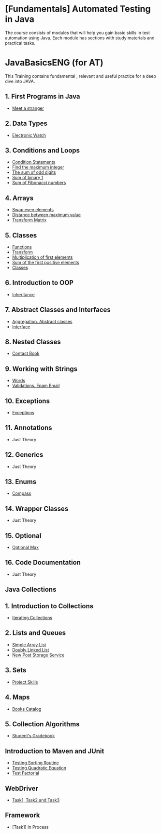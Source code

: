 
# [Fundamentals] Automated Testing in Java

The course consists of modules that will help you gain basic skills in test automation using Java.
Each module has sections with study materials and practical tasks.


# JavaBasicsENG (for AT)

This Training contains fundamental , relevant  and useful practice for a deep dive into JAVA. 

## 1. First Programs in Java
- [Meet a stranger](https://gitlab.com/marthadelaossa/meet-a-stranger)
## 2. Data Types
- [Electronic Watch](https://gitlab.com/marthadelaossa/electronic-watch)
## 3. Conditions and Loops
- [Condition Statements](https://gitlab.com/marthadelaossa/intro-java-task01-master)
- [Find the maximum integer](https://gitlab.com/marthadelaossa/intro-java-task02-master)
- [The sum of odd digits](https://gitlab.com/marthadelaossa/flow-control-task01-master)
- [Sum of binary 1](https://gitlab.com/marthadelaossa/flow-control-task02-master)
- [Sum of Fibonacci numbers](https://gitlab.com/marthadelaossa/flow-control-task03-master)

## 4. Arrays
- [Swap even elements](https://gitlab.com/marthadelaossa/arrays-task01-master)
- [Distance between maximum value](https://gitlab.com/marthadelaossa/arrays-task02-master)
- [Transform Matrix](https://gitlab.com/marthadelaossa/arrays-task03-master)
  
## 5. Classes
- [Functions](function-task01-master)
- [Transform](https://gitlab.com/marthadelaossa/function-task02-master)
- [Multiplication of first elements](https://gitlab.com/marthadelaossa/function-task03-master)
- [Sum of the first positive elements](https://gitlab.com/marthadelaossa/function-task04-master)
- [Classes](https://gitlab.com/marthadelaossa/classes-skeleton)
  
## 6. Introduction to OOP
- [Inheritance](https://gitlab.com/marthadelaossa/inheritance-skeleton)
## 7. Abstract Classes and Interfaces
- [Aggregation. Abstract classes](https://gitlab.com/marthadelaossa/aggregation-skeleton)
- [Interface](https://gitlab.com/marthadelaossa/interfaces-skeleton.git)
## 8. Nested Сlasses
- [Contact Book](https://gitlab.com/marthadelaossa/contact-book.git)
## 9. Working with Strings
- [Words](https://gitlab.com/marthadelaossa/words.git)
- [Validations. Epam Email](https://gitlab.com/marthadelaossa/validations-epam-email.git)
## 10. Exceptions
- [Exceptions](https://gitlab.com/marthadelaossa/exceptions-skeleton.git)
## 11. Annotations
- Just Theory
## 12. Generics
- Just Theory
## 13. Enums
- [Compass](https://gitlab.com/marthadelaossa/compass.git)
## 14. Wrapper Classes
- Just Theory
## 15. Optional
- [Optional Max](https://gitlab.com/marthadelaossa/optional-max.git)
## 16. Code Documentation
- Just Theory

## Java Collections

## 1. Introduction to Collections
- [Iterating Collections](https://gitlab.com/marthadelaossa/newpostoffice)  
## 2. Lists and Queues
- [Simple Array List](https://gitlab.com/marthadelaossa/simplearraylist-task)
- [Doubly Linked List](https://gitlab.com/marthadelaossa/doubly-linked-list-skeleton)
- [New Post Storage Service](https://gitlab.com/marthadelaossa/newpostofficestorage-task)  
## 3. Sets
- [Project Skills](https://gitlab.com/marthadelaossa/project-skills-skeleton)
## 4. Maps
- [Books Catalog](https://gitlab.com/marthadelaossa/bookscatalog-task)  
## 5. Collection Algorithms
- [Student's Gradebook](https://gitlab.com/marthadelaossa/student-gradebook-skeleton)

## Introduction to Maven and JUnit
- [Testing Sorting Routine](https://gitlab.com/marthadelaossa/test-sorting-master)
- [Testing Quadratic Equation](https://gitlab.com/marthadelaossa/test-quadratic-equation-master)
- [Test Factorial](https://gitlab.com/marthadelaossa/test-factorial-master)

## WebDriver
- [Task1, Task2 and Task3](https://gitlab.com/marthadelaossa/ta_training-java)

## Framework
- [Task1] In Process
  

